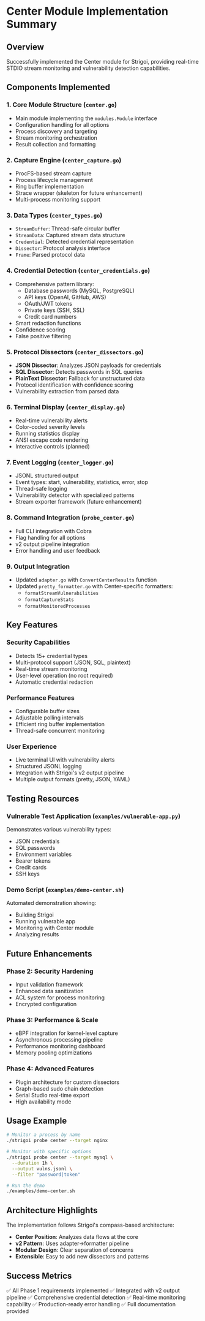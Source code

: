 # Center Module Implementation Summary

## Overview
Successfully implemented the Center module for Strigoi, providing real-time STDIO stream monitoring and vulnerability detection capabilities.

## Components Implemented

### 1. Core Module Structure (`center.go`)
- Main module implementing the `modules.Module` interface
- Configuration handling for all options
- Process discovery and targeting
- Stream monitoring orchestration
- Result collection and formatting

### 2. Capture Engine (`center_capture.go`)
- ProcFS-based stream capture
- Process lifecycle management
- Ring buffer implementation
- Strace wrapper (skeleton for future enhancement)
- Multi-process monitoring support

### 3. Data Types (`center_types.go`)
- `StreamBuffer`: Thread-safe circular buffer
- `StreamData`: Captured stream data structure
- `Credential`: Detected credential representation
- `Dissector`: Protocol analysis interface
- `Frame`: Parsed protocol data

### 4. Credential Detection (`center_credentials.go`)
- Comprehensive pattern library:
  - Database passwords (MySQL, PostgreSQL)
  - API keys (OpenAI, GitHub, AWS)
  - OAuth/JWT tokens
  - Private keys (SSH, SSL)
  - Credit card numbers
- Smart redaction functions
- Confidence scoring
- False positive filtering

### 5. Protocol Dissectors (`center_dissectors.go`)
- **JSON Dissector**: Analyzes JSON payloads for credentials
- **SQL Dissector**: Detects passwords in SQL queries
- **PlainText Dissector**: Fallback for unstructured data
- Protocol identification with confidence scoring
- Vulnerability extraction from parsed data

### 6. Terminal Display (`center_display.go`)
- Real-time vulnerability alerts
- Color-coded severity levels
- Running statistics display
- ANSI escape code rendering
- Interactive controls (planned)

### 7. Event Logging (`center_logger.go`)
- JSONL structured output
- Event types: start, vulnerability, statistics, error, stop
- Thread-safe logging
- Vulnerability detector with specialized patterns
- Stream exporter framework (future enhancement)

### 8. Command Integration (`probe_center.go`)
- Full CLI integration with Cobra
- Flag handling for all options
- v2 output pipeline integration
- Error handling and user feedback

### 9. Output Integration
- Updated `adapter.go` with `ConvertCenterResults` function
- Updated `pretty_formatter.go` with Center-specific formatters:
  - `formatStreamVulnerabilities`
  - `formatCaptureStats`
  - `formatMonitoredProcesses`

## Key Features

### Security Capabilities
- Detects 15+ credential types
- Multi-protocol support (JSON, SQL, plaintext)
- Real-time stream monitoring
- User-level operation (no root required)
- Automatic credential redaction

### Performance Features
- Configurable buffer sizes
- Adjustable polling intervals
- Efficient ring buffer implementation
- Thread-safe concurrent monitoring

### User Experience
- Live terminal UI with vulnerability alerts
- Structured JSONL logging
- Integration with Strigoi's v2 output pipeline
- Multiple output formats (pretty, JSON, YAML)

## Testing Resources

### Vulnerable Test Application (`examples/vulnerable-app.py`)
Demonstrates various vulnerability types:
- JSON credentials
- SQL passwords
- Environment variables
- Bearer tokens
- Credit cards
- SSH keys

### Demo Script (`examples/demo-center.sh`)
Automated demonstration showing:
- Building Strigoi
- Running vulnerable app
- Monitoring with Center module
- Analyzing results

## Future Enhancements

### Phase 2: Security Hardening
- Input validation framework
- Enhanced data sanitization
- ACL system for process monitoring
- Encrypted configuration

### Phase 3: Performance & Scale
- eBPF integration for kernel-level capture
- Asynchronous processing pipeline
- Performance monitoring dashboard
- Memory pooling optimizations

### Phase 4: Advanced Features
- Plugin architecture for custom dissectors
- Graph-based sudo chain detection
- Serial Studio real-time export
- High availability mode

## Usage Example

```bash
# Monitor a process by name
./strigoi probe center --target nginx

# Monitor with specific options
./strigoi probe center --target mysql \
  --duration 1h \
  --output vulns.jsonl \
  --filter "password|token"

# Run the demo
./examples/demo-center.sh
```

## Architecture Highlights

The implementation follows Strigoi's compass-based architecture:
- **Center Position**: Analyzes data flows at the core
- **v2 Pattern**: Uses adapter→formatter pipeline
- **Modular Design**: Clear separation of concerns
- **Extensible**: Easy to add new dissectors and patterns

## Success Metrics
✅ All Phase 1 requirements implemented
✅ Integrated with v2 output pipeline
✅ Comprehensive credential detection
✅ Real-time monitoring capability
✅ Production-ready error handling
✅ Full documentation provided
